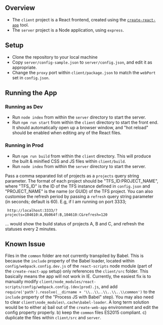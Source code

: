 ## Overview

 - The `client` project is a React frontend, created using the [`create-react-app`](https://github.com/facebookincubator/create-react-app) tool.
 - The `server` project is a Node application, using `express`.
 
## Setup

 - Clone the repository to your local machine
 - Copy `server/config-sample.json` to `server/config.json`, and edit it as appropriate. 
 - Change the `proxy` port within `client/package.json` to match the `webPort` set in `config.json`.

## Running the App

### Running as Dev
 - Run `node index` from within the `server` directory to start the server.
 - Run `npm run start` from within the `client` directory to start the front end. It should automatically open up a browser window, and "hot reload" should be enabled when editing any of the React files.

### Running in Prod
 - Run `npm run build` from within the `client` directory. This will produce the built & minified CSS and JS files within `client/build`.
 - Run `node index` from within the `server` directory to start the server.
 
Pass a comma separated list of projects as a `projects` query string parameter. The format of each project should be "TFS_ID:PROJECT_NAME", where "TFS_ID" is the ID of the TFS instance defined in `config.json` and "PROJECT_NAME" is the name (or GUID) of the TFS project. You can also customise the refresh period by passing a `refresh` query string parameter (in seconds; default is 60). E.g, if I am running on port 3333;
 
     http://localhost:3333/?projects=104610:A,0b064f:B,104610:C&refresh=120
     
... would show the build status of projects A, B and C, and refresh the statuses every 2 minutes.

## Known Issue

Files in the `common` folder are not currently transpiled by Babel. This is because the `include` property of the Babel loader, located within `config/webpack.config.dev.js` of the `react-scripts` node module (part of the `create-react-app` setup) only references the `client/src` folder. This basically means the app will not work in IE. Currently, the easiest fix is to manually modify `client/node_modules/react-scripts/config/webpack.config.(dev|prod).js`, and add `require('path').resolve(__dirname + '\\..\\..\\..\\..\\common')` to the `include` property of the "Process JS with Babel" step). You may also need to clear `client\node_modules\.cache\babel-loader`. A long term solution would be to either a) bail out of the `create-web-app` environment and edit the config property properly. b) keep the `common` files ES2015 compliant. c) duplicate the files within `client/src` and `server`.

